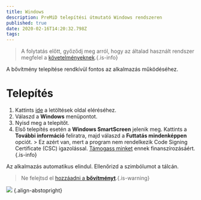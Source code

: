 ```yaml
---
title: Windows
description: PreMiD telepítési útmutató Windows rendszeren
published: true
date: 2020-02-16T14:20:32.798Z
tags: 
---
```


> A folytatás előtt, győződj meg arról, hogy az általad használt rendszer megfelel a [követelményeknek](/install/requirements).{.is-info}

A bővítmény telepítése rendkívül fontos az alkalmazás működéséhez.

# Telepítés
1. Kattints [ide](https://premid.app/downloads) a letöltések oldal eléréséhez.
2. Válaszd a **Windows** menüpontot.
3. Nyisd meg a telepítőt.
4. Első telepítés esetén a **Windows SmartScreen** jelenik meg. Kattints a **További információ** feliratra, majd válaszd a **Futtatás mindenképpen** opciót. > Ez azért van, mert a program nem rendelkezik Code Signing Certificate (CSC) igazolással. [Támogass minket](https://www.patreon.com/Timeraa) ennek finanszírozásáért.{.is-info}

Az alkalmazás automatikus elindul. Ellenőrizd a szimbólumot a tálcán.

> Ne felejtsd el [hozzáadni a **bővítményt**](/install).{.is-warning}

![](https://a.icons8.com/djxbtnYm/GBjHDS/svg.svg) {.align-abstopright}
